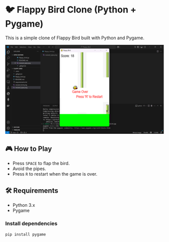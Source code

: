 # 🐦 Flappy Bird Clone (Python + Pygame)

This is a simple clone of Flappy Bird built with Python and Pygame.

![screenshot](Screenshot.png.png)

## 🎮 How to Play

- Press `SPACE` to flap the bird.
- Avoid the pipes.
- Press `R` to restart when the game is over.

## 🛠 Requirements

- Python 3.x
- Pygame

### Install dependencies

```bash
pip install pygame
